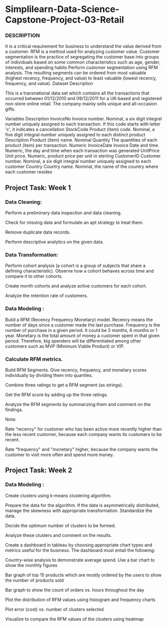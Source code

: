 # Simplilearn-Data-Science-Capstone-Project-03-Retail


### DESCRIPTION

It is a critical requirement for business to understand the value derived from a customer. RFM is a method used for analyzing customer value.
Customer segmentation is the practice of segregating the customer base into groups of individuals based on some common characteristics such as age, gender, interests, and spending habits
Perform customer segmentation using RFM analysis. The resulting segments can be ordered from most valuable (highest recency, frequency, and value) to least valuable (lowest recency, frequency, and value).
Dataset Description

This is a transnational data set which contains all the transactions that occurred between 01/12/2010 and 09/12/2011 for a UK-based and registered non-store online retail. The company mainly sells unique and all-occasion gifts.

Variables	Description
InvoiceNo	Invoice number. Nominal, a six digit integral number uniquely assigned to each transaction. If this code starts with letter 'c', it indicates a cancellation
StockCode	Product (item) code. Nominal, a five digit integral number uniquely assigned to each distinct product
Description	Product (item) name. Nominal
Quantity	The quantities of each product (item) per transaction. Numeric
InvoiceDate	Invoice Date and time. Numeric, the day and time when each transaction was generated
UnitPrice	Unit price. Numeric, product price per unit in sterling
CustomerID	Customer number. Nominal, a six digit integral number uniquely assigned to each customer
Country	Country name. Nominal, the name of the country where each customer resides
 

## Project Task: Week 1

### Data Cleaning:

Perform a preliminary data inspection and data cleaning.

Check for missing data and formulate an apt strategy to treat them.

Remove duplicate data records.

Perform descriptive analytics on the given data.

### Data Transformation:

Perform cohort analysis (a cohort is a group of subjects that share a defining characteristic). Observe how a cohort behaves across time and compare it to other cohorts. 

Create month cohorts and analyze active customers for each cohort.

Analyze the retention rate of customers.

### Data Modeling :

Build a RFM (Recency Frequency Monetary) model. Recency means the number of days since a customer made the last purchase. Frequency is the number of purchase in a given period. It could be 3 months, 6 months or 1 year. Monetary is the total amount of money a customer spent in that given period. Therefore, big spenders will be differentiated among other customers such as MVP (Minimum Viable Product) or VIP.

### Calculate RFM metrics.

Build RFM Segments. Give recency, frequency, and monetary scores individually by dividing them into quartiles.

Combine three ratings to get a RFM segment (as strings).

Get the RFM score by adding up the three ratings.

Analyze the RFM segments by summarizing them and comment on the findings.

Note: 

Rate “recency" for customer who has been active more recently higher than the less recent customer, because each company wants its customers to be recent.

Rate “frequency" and “monetary" higher, because the company wants the customer to visit more often and spend more money.

 

## Project Task: Week 2

### Data Modeling :

Create clusters using k-means clustering algorithm.

Prepare the data for the algorithm. If the data is asymmetrically distributed, manage the skewness with appropriate transformation. Standardize the data.

Decide the optimum number of clusters to be formed.

Analyze these clusters and comment on the results.

 

Create a dashboard in tableau by choosing appropriate chart types and metrics useful for the business. The dashboard must entail the following: 

Country-wise analysis to demonstrate average spend. Use a bar chart to show the monthly figures

Bar graph of top 15 products which are mostly ordered by the users to show the number of products sold

Bar graph to show the count of orders vs. hours throughout the day

Plot the distribution of RFM values using histogram and frequency charts

Plot error (cost) vs. number of clusters selected

Visualize to compare the RFM values of the clusters using heatmap
